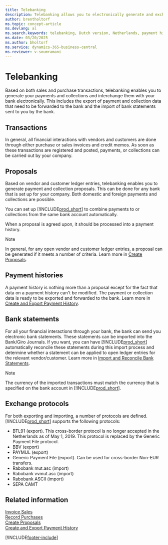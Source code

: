 ```yaml
---
title: Telebanking
description: Telebanking allows you to electronically generate and exchange payments and collections with your bank based on sales and purchase transactions.
author: brentholtorf
ms.topic: concept-article
ms.devlang: al
ms.search.keywords: telebanking, Dutch version, Netherlands, payment history, exchange protocols
ms.date: 03/20/2025
ms.author: bholtorf
ms.service: dynamics-365-business-central
ms.reviewer: v-soumramani
---
```


# Telebanking

Based on both sales and purchase transactions, telebanking enables you to generate your payments and collections and interchange them with your bank electronically. This includes the export of payment and collection data that need to be forwarded to the bank and the import of bank statements sent to you by the bank.  

## Transactions

In general, all financial interactions with vendors and customers are done through either purchase or sales invoices and credit memos. As soon as these transactions are registered and posted, payments, or collections can be carried out by your company.  

## Proposals

Based on vendor and customer ledger entries, telebanking enables you to generate payment and collection proposals. This can be done for any bank that is set up for your company. Both domestic and foreign payments and collections are possible.  

You can set up [!INCLUDE[prod_short](../../includes/prod_short.md)] to combine payments to or collections from the same bank account automatically.  

When a proposal is agreed upon, it should be processed into a payment history.  

> [!NOTE]  
> In general, for any open vendor and customer ledger entries, a proposal can be generated if it meets a number of criteria. Learn more in [Create Proposals](how-to-create-proposals.md).  

## Payment histories

A payment history is nothing more than a proposal except for the fact that data on a payment history can't be modified. The payment or collection data is ready to be exported and forwarded to the bank. Learn more in [Create and Export Payment History](how-to-create-and-export-payment-history.md).  

## Bank statements

For all your financial interactions through your bank, the bank can send you electronic bank statements. These statements can be imported into the Bank/Giro Journals. If you want, you can have [!INCLUDE[prod_short](../../includes/prod_short.md)] automatically reconcile these statements during this import process and determine whether a statement can be applied to open ledger entries for the relevant vendor/customer. Learn more in [Import and Reconcile Bank Statements](how-to-import-and-reconcile-bank-statements.md).  

> [!NOTE]  
> The currency of the imported transactions must match the currency that is specified on the bank account in [!INCLUDE[prod_short](../../includes/prod_short.md)].  

## Exchange protocols

For both exporting and importing, a number of protocols are defined. [!INCLUDE[prod_short](../../includes/prod_short.md)] supports the following protocols:  

- BTL91 (export). This cross-border protocol is no longer accepted in the Netherlands as of May 1, 2019. This protocol is replaced by the Generic Payment File protocol.
- BBV (export)  
- PAYMUL (export)  
- Generic Payment File (export). Can be used for cross-border Non-EUR transfers.
- Rabobank mut.asc (import)  
- Rabobank vvmut.asc (import)  
- Rabobank ASCII (import)  
- SEPA CAMT  

## Related information

[Invoice Sales](../../sales-how-invoice-sales.md)   
[Record Purchases](../../purchasing-how-record-purchases.md)   
[Create Proposals](how-to-create-proposals.md)   
[Create and Export Payment History](how-to-create-and-export-payment-history.md)

[!INCLUDE[footer-include](../../includes/footer-banner.md)]
